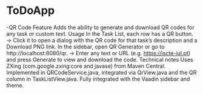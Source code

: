 # ToDoApp

-QR Code Feature
Adds the ability to generate and download QR codes for any task or custom text.
Usage
In the Task List, each row has a QR button.
→ Click it to open a dialog with the QR code for that task’s description and a Download PNG link.
In the sidebar, open QR Generator or go to http://localhost:8080/qr.
→ Enter any text or URL (e.g. https://iscte-iul.pt) and press Generate to view and download the code.
Technical notes
Uses ZXing (com.google.zxing:core and javase) from Maven Central.
Implemented in QRCodeService.java, integrated via QrView.java and the QR column in TaskListView.java.
Fully integrated with the Vaadin sidebar and theme.
